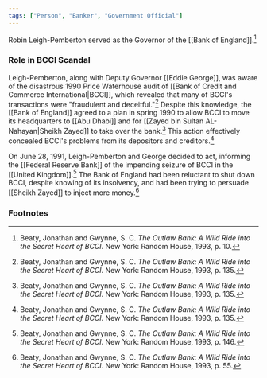 ```yaml
---
tags: ["Person", "Banker", "Government Official"]
---
```

Robin Leigh-Pemberton served as the Governor of the [[Bank of England]].[^1]

### Role in BCCI Scandal

Leigh-Pemberton, along with Deputy Governor [[Eddie George]], was aware of the disastrous 1990 Price Waterhouse audit of [[Bank of Credit and Commerce International|BCCI]], which revealed that many of BCCI's transactions were "fraudulent and deceitful."[^2] Despite this knowledge, the [[Bank of England]] agreed to a plan in spring 1990 to allow BCCI to move its headquarters to [[Abu Dhabi]] and for [[Zayed bin Sultan AL-Nahayan|Sheikh Zayed]] to take over the bank.[^3] This action effectively concealed BCCI's problems from its depositors and creditors.[^4]

On June 28, 1991, Leigh-Pemberton and George decided to act, informing the [[Federal Reserve Bank]] of the impending seizure of BCCI in the [[United Kingdom]].[^5] The Bank of England had been reluctant to shut down BCCI, despite knowing of its insolvency, and had been trying to persuade [[Sheikh Zayed]] to inject more money.[^6]

### Footnotes

[^1]: Beaty, Jonathan and Gwynne, S. C. *The Outlaw Bank: A Wild Ride into the Secret Heart of BCCI*. New York: Random House, 1993, p. 10.
[^2]: Beaty, Jonathan and Gwynne, S. C. *The Outlaw Bank: A Wild Ride into the Secret Heart of BCCI*. New York: Random House, 1993, p. 135.
[^3]: Beaty, Jonathan and Gwynne, S. C. *The Outlaw Bank: A Wild Ride into the Secret Heart of BCCI*. New York: Random House, 1993, p. 135.
[^4]: Beaty, Jonathan and Gwynne, S. C. *The Outlaw Bank: A Wild Ride into the Secret Heart of BCCI*. New York: Random House, 1993, p. 135.
[^5]: Beaty, Jonathan and Gwynne, S. C. *The Outlaw Bank: A Wild Ride into the Secret Heart of BCCI*. New York: Random House, 1993, p. 146.
[^6]: Beaty, Jonathan and Gwynne, S. C. *The Outlaw Bank: A Wild Ride into the Secret Heart of BCCI*. New York: Random House, 1993, p. 55.
